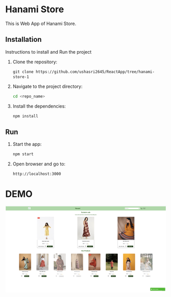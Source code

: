 # Hanami Store

This is Web App of Hanami Store.

## Installation

Instructions to install and Run the project

1. Clone the repository:
    ```
    git clone https://github.com/ushasri2645/ReactApp/tree/hanami-store-1
    ```

2. Navigate to the project directory:
    ```sh
    cd <repo_name>
    ```

3. Install the dependencies:
    ```sh
    npm install
    ```

## Run

1. Start the app:
    ```sh
    npm start
    ```

2. Open browser and go to:
    ```
    http://localhost:3000
    ```

# DEMO

![UI Image](image.png)